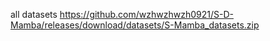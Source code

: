 all datasets https://github.com/wzhwzhwzh0921/S-D-Mamba/releases/download/datasets/S-Mamba_datasets.zip
